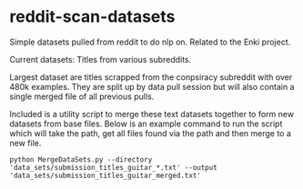 # reddit-scan-datasets
Simple datasets pulled from reddit to do nlp on. Related to the Enki project.

Current datasets:
Titles from various subreddits.

Largest dataset are titles scrapped from the conpsiracy subreddit with over 480k examples. They are split up by data pull session but will also contain a single merged file of all previous pulls.

Included is a utility script to merge these text datasets together to form new datasets from base files. Below is an example command to run the script which will take the path, get all files found via the path and then merge to a new file.

```
python MergeDataSets.py --directory 'data_sets/submission_titles_guitar_*.txt' --output 'data_sets/submission_titles_guitar_merged.txt'
```
